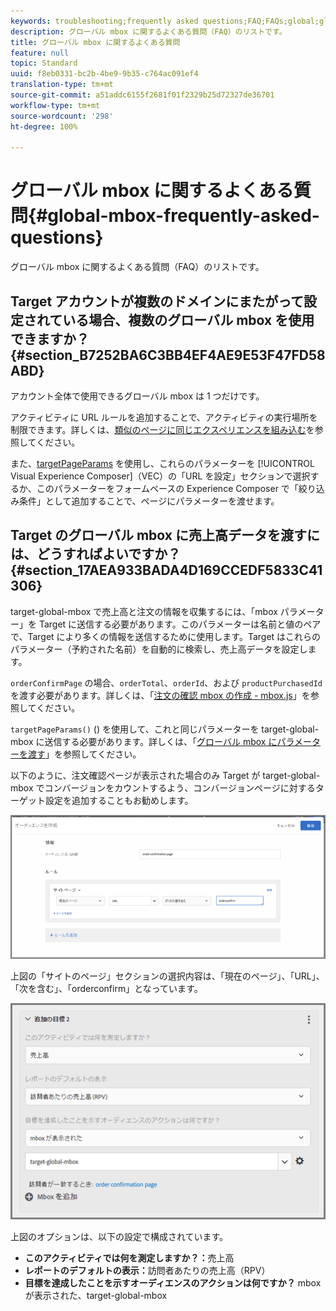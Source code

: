 ```yaml
---
keywords: troubleshooting;frequently asked questions;FAQ;FAQs;global;global mbox
description: グローバル mbox に関するよくある質問（FAQ）のリストです。
title: グローバル mbox に関するよくある質問
feature: null
topic: Standard
uuid: f8eb0331-bc2b-4be9-9b35-c764ac091ef4
translation-type: tm+mt
source-git-commit: a51addc6155f2681f01f2329b25d72327de36701
workflow-type: tm+mt
source-wordcount: '298'
ht-degree: 100%

---
```



# グローバル mbox に関するよくある質問{#global-mbox-frequently-asked-questions}

グローバル mbox に関するよくある質問（FAQ）のリストです。

## Target アカウントが複数のドメインにまたがって設定されている場合、複数のグローバル mbox を使用できますか？{#section_B7252BA6C3BB4EF4AE9E53F47FD58ABD}

アカウント全体で使用できるグローバル mbox は 1 つだけです。

アクティビティに URL ルールを追加することで、アクティビティの実行場所を制限できます。詳しくは、[類似のページに同じエクスペリエンスを組み込む](../../../c-experiences/c-visual-experience-composer/temtest.md#task_2539D51A18044F82B0D9895636546781)を参照してください。

また、[targetPageParams](/help/c-implementing-target/c-implementing-target-for-client-side-web/targetpageparams.md) を使用し、これらのパラメーターを [!UICONTROL Visual Experience Composer]（VEC）の「URL を設定」セクションで選択するか、このパラメーターをフォームベースの Experience Composer で「絞り込み条件」として追加することで、ページにパラメーターを渡せます。

## Target のグローバル mbox に売上高データを渡すには、どうすればよいですか？{#section_17AEA933BADA4D169CCEDF5833C41306}

target-global-mbox で売上高と注文の情報を収集するには、「mbox パラメーター」を Target に送信する必要があります。このパラメーターは名前と値のペアで、Target により多くの情報を送信するために使用します。Target はこれらのパラメーター（予約された名前）を自動的に検索し、売上高データを設定します。

`orderConfirmPage` の場合、`orderTotal`、`orderId`、および `productPurchasedId` を渡す必要があります。詳しくは、「[注文の確認 mbox の作成 - mbox.js](../../../c-implementing-target/c-implementing-target-for-client-side-web/t-mbox-download/orderconfirm-create.md#task_0036D5F6C062442788BB55E872816D82)」を参照してください。

`targetPageParams()` () を使用して、これと同じパラメーターを target-global-mbox に送信する必要があります。詳しくは、「[グローバル mbox にパラメーターを渡す](../../../c-implementing-target/c-implementing-target-for-client-side-web/t-mbox-download/c-understanding-global-mbox/pass-parameters-to-global-mbox.md#concept_33362A04146C4E3C8E7089B65F38B5E5)」を参照してください。

以下のように、注文確認ページが表示された場合のみ Target が target-global-mbox でコンバージョンをカウントするよう、コンバージョンページに対するターゲット設定を追加することもお勧めします。

![](assets/revenue1.png)

上図の「サイトのページ」セクションの選択内容は、「現在のページ」、「URL」、「次を含む」、「orderconfirm」となっています。

![](assets/revenue2.png)

上図のオプションは、以下の設定で構成されています。

* **このアクティビティでは何を測定しますか？：**&#x200B;売上高
* **レポートのデフォルトの表示：**&#x200B;訪問者あたりの売上高（RPV）
* **目標を達成したことを示すオーディエンスのアクションは何ですか？** mbox が表示された、target-global-mbox